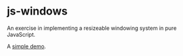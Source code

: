 # js-windows

An exercise in implementing a resizeable windowing system in pure JavaScript.

A [simple demo](http://rpucella.net/js-windows/demo.html).

